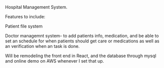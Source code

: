 Hospital Management System.

Features to include:

Patient file system 

Doctor managemnt system- to add patients info, medication, and be able to set an schedule for when patients should get care or medications as well as an verification when an task is done. 


Will be remodeling the front end in React, and the database through mysql and online demo on AWS whenever I set that up.
